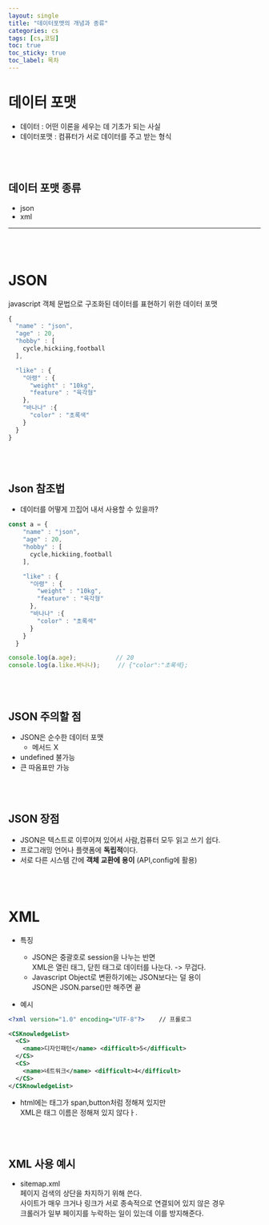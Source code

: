 ```yaml
---
layout: single
title: "데이터포맷의 개념과 종류"
categories: cs
tags: [cs,코딩]
toc: true
toc_sticky: true
toc_label: 목차
---
```


# 데이터 포맷
- 데이터 : 어떤 이론을 세우는 데 기초가 되는 사실
- 데이터포맷 : 컴퓨터가 서로 데이터를 주고 받는 형식
<br/>
<br/>

## 데이터 포맷 종류
- json
- xml
___
<br/>
<br/>

# JSON 
javascript 객체 문법으로 구조화된 데이터를 표현하기 위한 데이터 포맷      
```javascript
{
  "name" : "json",
  "age" : 20,
  "hobby" : [
    cycle,hickiing,football
  ],

  "like" : {
    "아령" : {
      "weight" : "10kg",
      "feature" : "육각형"
    },
    "바나나" :{
      "color" : "초록색"
    }
  }
}
```
<br/>
<br/>

## Json 참조법
- 데이터를 어떻게 끄집어 내서 사용할 수 있을까?
```javascript
const a = {
    "name" : "json",
    "age" : 20,
    "hobby" : [
      cycle,hickiing,football
    ],

    "like" : {
      "아령" : {
        "weight" : "10kg",
        "feature" : "육각형"
      },
      "바나나" :{
        "color" : "초록색"
      }
    }
  }

console.log(a.age);           // 20
console.log(a.like.바나나);     // {"color":"초록색};
```
<br/>
<br/>

## JSON 주의할 점
- JSON은 순수한 데이터 포맷
  - 메서드 X
- undefined 불가능
- 큰 따옴표만 가능
<br/>
<br/>

## JSON 장점
- JSON은 텍스트로 이루어져 있어서 사람,컴퓨터 모두 읽고 쓰기 쉽다.
- 프로그래밍 언어나 플랫폼에 **독립적**이다.
- 서로 다른 시스템 간에 **객체 교환에 용이** (API,config에 활용)
<br/>
<br/>

# XML
- 특징
  - JSON은 중괄호로 session을 나누는 반면     
  XML은 열린 태그, 닫힌 태그로 데이터를 나눈다. -> 무겁다.
  - Javascript Object로 변환하기에는 JSON보다는 덜 용이     
  JSON은 JSON.parse()만 해주면 끝         

- 예시
```xml
<?xml version="1.0" encoding="UTF-8"?>    // 프롤로그

<CSKnowledgeList>
  <CS>
    <name>디자인패턴</name> <difficult>5</difficult>
  </CS> 
  <CS>
    <name>네트워크</name> <difficult>4</difficult> 
  </CS>
</CSKnowledgeList>
```
- html에는 태그가 span,button처럼 정해져 있지만     
XML은 태그 이름은 정해져 있지 않다ㅏ.     
<br/>
<br/>

## XML 사용 예시
- sitemap.xml         
페이지 검색의 상단을 차지하기 위해 쓴다.    
사이트가 매우 크거나 링크가 서로 종속적으로 연결되어 있지 않은 경우     
크롤러가 일부 페이지를 누락하는 일이 있는데 이를 방지해준다.
